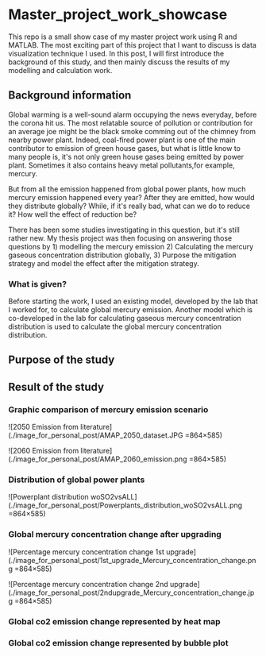 # Master_project_work_showcase

 This repo is a small show case of my master project work using R and MATLAB. The most exciting part of this project that I want to discuss is data visualization technique I used. In this post, I will first introduce the background of this study, and then mainly discuss the results of my modelling and calculation work.

## Background information

Global warming is a well-sound alarm occupying the news everyday, before the corona hit us. The most relatable source of pollution or contribution for an average joe might be the black smoke comming out of the chimney from nearby power plant. Indeed, coal-fired power plant is one of the main contributor to emission of green house gases, but what is little know to many people is, it's not only green house gases being emitted by power plant. Sometimes it also contains heavy metal pollutants,for example, mercury. 

But from all the emission happened from global power plants, how much mercury emission happened every year? After they are emitted, how would they distribute globally? While, if it's really bad, what can we do to reduce it? How well the effect of reduction be? 

There has been some studies investigating in this question, but it's still rather new. My thesis project was then focusing on answering those questions by 1) modelling the mercury emission 2) Calculating the mercury gaseous concentration distribution globally, 3) Purpose the mitigation strategy and model the effect after the mitigation strategy.

### What is given?

Before starting the work, I used an existing model, developed by the lab that I worked for, to calculate global mercury emission. Another model which is co-developed in the lab for calculating gaseous mercury concentration distribution is used to calculate the global mercury concentration distribution. 



## Purpose of the study

## Result of the study 

### Graphic comparison of mercury emission scenario

![2050 Emission from literature](./image_for_personal_post/AMAP_2050_dataset.JPG =864×585)

![2060 Emission from literature](./image_for_personal_post/AMAP_2060_emission.png =864×585)

### Distribution of global power plants

![Powerplant distribution woSO2vsALL](./image_for_personal_post/Powerplants_distribution_woSO2vsALL.png =864×585)

### Global mercury concentration change after upgrading

![Percentage mercury concentration change 1st upgrade](./image_for_personal_post/1st_upgrade_Mercury_concentration_change.png =864×585)

![Percentage mercury concentration change 2nd upgrade](./image_for_personal_post/2ndupgrade_Mercury_concentration_change.jpg =864×585)

### Global co2 emission change represented by heat map



### Global co2 emission change represented by bubble plot
